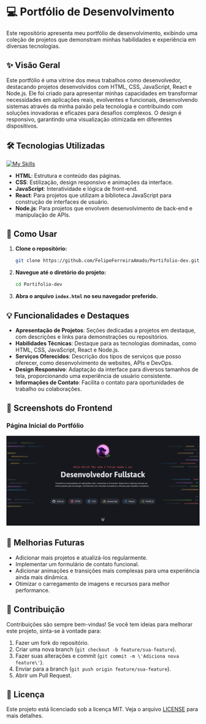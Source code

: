 # 💻 Portfólio de Desenvolvimento

Este repositório apresenta meu portfólio de desenvolvimento, exibindo uma coleção de projetos que demonstram minhas habilidades e experiência em diversas tecnologias.

## ✨ Visão Geral

Este portfólio é uma vitrine dos meus trabalhos como desenvolvedor, destacando projetos desenvolvidos com HTML, CSS, JavaScript, React e Node.js. Ele foi criado para apresentar minhas capacidades em transformar necessidades em aplicações reais, evolventes e funcionais, desenvolvendo sistemas através da minha paixão pela tecnologia e contribuindo com soluções inovadoras e eficazes para desafios complexos. O design é responsivo, garantindo uma visualização otimizada em diferentes dispositivos.

## 🛠️ Tecnologias Utilizadas

[![My Skills](https://skillicons.dev/icons?i=html,css,js,react,nodejs )](https://skillicons.dev )

- **HTML**: Estrutura e conteúdo das páginas.
- **CSS**: Estilização, design responsivo e animações da interface.
- **JavaScript**: Interatividade e lógica de front-end.
- **React**: Para projetos que utilizam a biblioteca JavaScript para construção de interfaces de usuário.
- **Node.js**: Para projetos que envolvem desenvolvimento de back-end e manipulação de APIs.

## 🚀 Como Usar

1.  **Clone o repositório:**
    ```bash
    git clone https://github.com/FelipeFerreiraAmado/Portifolio-dev.git
    ```
2.  **Navegue até o diretório do projeto:**
    ```bash
    cd Portifolio-dev
    ```
3.  **Abra o arquivo `index.html` no seu navegador preferido.**

## 💡 Funcionalidades e Destaques

-   **Apresentação de Projetos**: Seções dedicadas a projetos em destaque, com descrições e links para demonstrações ou repositórios.
-   **Habilidades Técnicas**: Destaque para as tecnologias dominadas, como HTML, CSS, JavaScript, React e Node.js.
-   **Serviços Oferecidos**: Descrição dos tipos de serviços que posso oferecer, como desenvolvimento de websites, APIs e DevOps.
-   **Design Responsivo**: Adaptação da interface para diversos tamanhos de tela, proporcionando uma experiência de usuário consistente.
-   **Informações de Contato**: Facilita o contato para oportunidades de trabalho ou colaborações.

## 📸 Screenshots do Frontend

### Página Inicial do Portfólio

![Página Inicial do Portfólio](/assets/images/readme/1.png)

## 🔮 Melhorias Futuras

-   Adicionar mais projetos e atualizá-los regularmente.
-   Implementar um formulário de contato funcional.
-   Adicionar animações e transições mais complexas para uma experiência ainda mais dinâmica.
-   Otimizar o carregamento de imagens e recursos para melhor performance.

## 🤝 Contribuição

Contribuições são sempre bem-vindas! Se você tem ideias para melhorar este projeto, sinta-se à vontade para:

1.  Fazer um fork do repositório.
2.  Criar uma nova branch (`git checkout -b feature/sua-feature`).
3.  Fazer suas alterações e commit (`git commit -m \'Adiciona nova feature\'`).
4.  Enviar para a branch (`git push origin feature/sua-feature`).
5.  Abrir um Pull Request.

## 📄 Licença

Este projeto está licenciado sob a licença MIT. Veja o arquivo [LICENSE](LICENSE) para mais detalhes.
